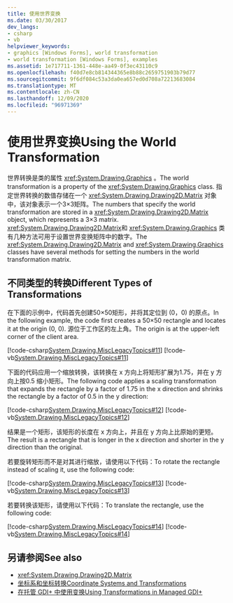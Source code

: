 ```yaml
---
title: 使用世界变换
ms.date: 03/30/2017
dev_langs:
- csharp
- vb
helpviewer_keywords:
- graphics [Windows Forms], world transformation
- world transformation [Windows Forms], examples
ms.assetid: 1e717711-1361-448e-aa49-0f3ec43110c9
ms.openlocfilehash: f40d7e8cb814344365e8b88c2659751903b79d77
ms.sourcegitcommit: 9f6df084c53a3da0ea657ed0d708a72213683084
ms.translationtype: MT
ms.contentlocale: zh-CN
ms.lasthandoff: 12/09/2020
ms.locfileid: "96971369"
---
```

# <a name="using-the-world-transformation"></a><span data-ttu-id="4a943-102">使用世界变换</span><span class="sxs-lookup"><span data-stu-id="4a943-102">Using the World Transformation</span></span>
<span data-ttu-id="4a943-103">世界转换是类的属性 <xref:System.Drawing.Graphics> 。</span><span class="sxs-lookup"><span data-stu-id="4a943-103">The world transformation is a property of the <xref:System.Drawing.Graphics> class.</span></span> <span data-ttu-id="4a943-104">指定世界转换的数值存储在一个 <xref:System.Drawing.Drawing2D.Matrix> 对象中，该对象表示一个3×3矩阵。</span><span class="sxs-lookup"><span data-stu-id="4a943-104">The numbers that specify the world transformation are stored in a <xref:System.Drawing.Drawing2D.Matrix> object, which represents a 3×3 matrix.</span></span> <span data-ttu-id="4a943-105"><xref:System.Drawing.Drawing2D.Matrix>和 <xref:System.Drawing.Graphics> 类有几种方法可用于设置世界变换矩阵中的数字。</span><span class="sxs-lookup"><span data-stu-id="4a943-105">The <xref:System.Drawing.Drawing2D.Matrix> and <xref:System.Drawing.Graphics> classes have several methods for setting the numbers in the world transformation matrix.</span></span>  
  
## <a name="different-types-of-transformations"></a><span data-ttu-id="4a943-106">不同类型的转换</span><span class="sxs-lookup"><span data-stu-id="4a943-106">Different Types of Transformations</span></span>  
 <span data-ttu-id="4a943-107">在下面的示例中，代码首先创建50×50矩形，并将其定位到 (0，0) 的原点。</span><span class="sxs-lookup"><span data-stu-id="4a943-107">In the following example, the code first creates a 50×50 rectangle and locates it at the origin (0, 0).</span></span> <span data-ttu-id="4a943-108">源位于工作区的左上角。</span><span class="sxs-lookup"><span data-stu-id="4a943-108">The origin is at the upper-left corner of the client area.</span></span>  
  
 [!code-csharp[System.Drawing.MiscLegacyTopics#11](~/samples/snippets/csharp/VS_Snippets_Winforms/System.Drawing.MiscLegacyTopics/CS/Class1.cs#11)]
 [!code-vb[System.Drawing.MiscLegacyTopics#11](~/samples/snippets/visualbasic/VS_Snippets_Winforms/System.Drawing.MiscLegacyTopics/VB/Class1.vb#11)]  
  
 <span data-ttu-id="4a943-109">下面的代码应用一个缩放转换，该转换在 x 方向上将矩形扩展为1.75，并在 y 方向上按0.5 缩小矩形。</span><span class="sxs-lookup"><span data-stu-id="4a943-109">The following code applies a scaling transformation that expands the rectangle by a factor of 1.75 in the x direction and shrinks the rectangle by a factor of 0.5 in the y direction:</span></span>  
  
 [!code-csharp[System.Drawing.MiscLegacyTopics#12](~/samples/snippets/csharp/VS_Snippets_Winforms/System.Drawing.MiscLegacyTopics/CS/Class1.cs#12)]
 [!code-vb[System.Drawing.MiscLegacyTopics#12](~/samples/snippets/visualbasic/VS_Snippets_Winforms/System.Drawing.MiscLegacyTopics/VB/Class1.vb#12)]  
  
 <span data-ttu-id="4a943-110">结果是一个矩形，该矩形的长度在 x 方向上，并且在 y 方向上比原始的更短。</span><span class="sxs-lookup"><span data-stu-id="4a943-110">The result is a rectangle that is longer in the x direction and shorter in the y direction than the original.</span></span>  
  
 <span data-ttu-id="4a943-111">若要旋转矩形而不是对其进行缩放，请使用以下代码：</span><span class="sxs-lookup"><span data-stu-id="4a943-111">To rotate the rectangle instead of scaling it, use the following code:</span></span>  
  
 [!code-csharp[System.Drawing.MiscLegacyTopics#13](~/samples/snippets/csharp/VS_Snippets_Winforms/System.Drawing.MiscLegacyTopics/CS/Class1.cs#13)]
 [!code-vb[System.Drawing.MiscLegacyTopics#13](~/samples/snippets/visualbasic/VS_Snippets_Winforms/System.Drawing.MiscLegacyTopics/VB/Class1.vb#13)]  
  
 <span data-ttu-id="4a943-112">若要转换该矩形，请使用以下代码：</span><span class="sxs-lookup"><span data-stu-id="4a943-112">To translate the rectangle, use the following code:</span></span>  
  
 [!code-csharp[System.Drawing.MiscLegacyTopics#14](~/samples/snippets/csharp/VS_Snippets_Winforms/System.Drawing.MiscLegacyTopics/CS/Class1.cs#14)]
 [!code-vb[System.Drawing.MiscLegacyTopics#14](~/samples/snippets/visualbasic/VS_Snippets_Winforms/System.Drawing.MiscLegacyTopics/VB/Class1.vb#14)]  
  
## <a name="see-also"></a><span data-ttu-id="4a943-113">另请参阅</span><span class="sxs-lookup"><span data-stu-id="4a943-113">See also</span></span>

- <xref:System.Drawing.Drawing2D.Matrix>
- [<span data-ttu-id="4a943-114">坐标系和坐标转换</span><span class="sxs-lookup"><span data-stu-id="4a943-114">Coordinate Systems and Transformations</span></span>](coordinate-systems-and-transformations.md)
- [<span data-ttu-id="4a943-115">在托管 GDI+ 中使用变换</span><span class="sxs-lookup"><span data-stu-id="4a943-115">Using Transformations in Managed GDI+</span></span>](using-transformations-in-managed-gdi.md)
